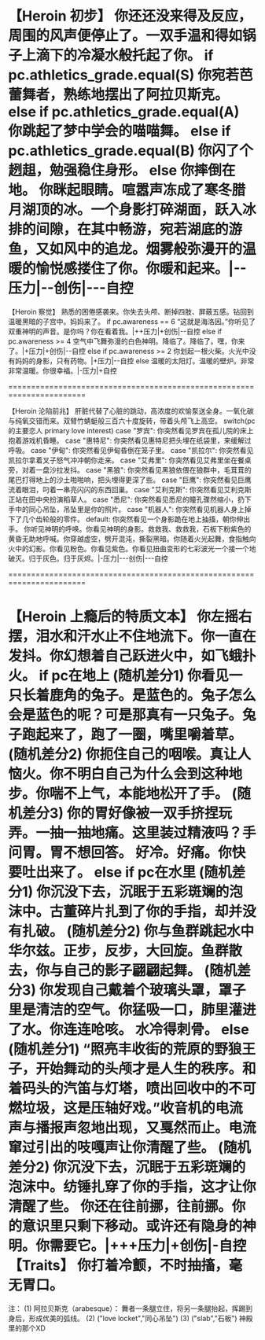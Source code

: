 【Heroin 初步】
你还还没来得及反应，周围的风声便停止了。一双手温和得如锅子上滴下的冷凝水般托起了你。
    if pc.athletics_grade.equal(S)
        你宛若芭蕾舞者，熟练地摆出了阿拉贝斯克。
    else if pc.athletics_grade.equal(A)
        你跳起了梦中学会的喵喵舞。
    else if pc.athletics_grade.equal(B)
        你闪了个趔趄，勉强稳住身形。
    else
        你摔倒在地。
你眯起眼睛。喧嚣声冻成了寒冬腊月湖顶的冰。一个身影打碎湖面，跃入冰排的间隙，在其中畅游，宛若湖底的游鱼，又如风中的追龙。烟雾般弥漫开的温暖的愉悦感搂住了你。你暖和起来。|--压力|--创伤|---自控
=======================================================================

【Heroin 察觉】
熟悉的困倦感袭来。你失去头颅、断掉四肢、屏蔽五感。钻回到温暖黑暗的子宫中。妈妈来了。
    if pc.awareness == 6
        “这就是海洛因。”你听见了双重神明的声音。是你吗？你在看着我。|++压力|+创伤|--自控
    else if pc.awareness >= 4
        空气中飞舞弥漫的白色神明。降临了。降临了。嘿，你来了。|+压力|+创伤|--自控
    else if pc.awareness >= 2
        你划起一根火柴。火光中没有妈妈的身影，只有药物。|+压力|--自控
    else
        温暖的太阳灯。温暖的壁炉。非常非常温暖。你很幸福。|-压力|+自控

=======================================================================

【Heroin 沦陷前兆】
肝脏代替了心脏的跳动，高浓度的欢愉泵送全身。一氧化碳与纯氧交错而来。双臂竹蜻蜓般三百六十度旋转，带着头颅飞上高空。
    switch(pc的主要恋人 primary love interest)
        case "罗宾": 你突然看见罗宾在孤儿院的床上抱着游戏机昏睡。
        case "惠特尼": 你突然看见惠特尼把头埋在纸袋里，来缓解过呼吸。
        case "伊甸": 你突然看见伊甸昏倒在笼子里。
        case "凯拉尔": 你突然看见凯拉尔拿着叉子怒气冲冲朝你走来。
        case "艾弗里": 你突然看见艾弗里坐在餐桌旁，对着一盘沙拉发抖。
        case "黑狼": 你突然看见黑狼依偎在狼群中，毛茸茸的尾巴打得地上的沙土啪啪响，把头埋得更深了些。
        case "巨鹰": 你突然看见巨鹰流着眼泪，叼着一串亮闪闪的东西回巢。
        case "艾利克斯": 你突然看见艾利克斯正站在田中央扮演稻草人。
        case "悉尼": 你突然看见悉尼的瞳孔骤然缩小，扔下手中的同心吊坠，吊坠里是你的照片。
        case "机器人": 你突然看见机器人身上掉下了几个齿轮般的零件。
        default: 你突然看见一个身影跪在地上抽搐，朝你伸出手。
你听见神明的呼唤。你看见神明的身影。救救我、救救我，石板下粉紫色的黄昏无助地呼喊。你穿越虚空，劈开混沌，撕裂黑暗。你随着火光起舞，食指触向火中的幻影。你看见粉色。你看见紫色。你看见扭曲变形的七彩波光一个接一个地破灭。归于灰色。归于灰烬。|-压力|---创伤|---自控

=======================================================================

【Heroin 上瘾后的特质文本】
你左摇右摆，泪水和汗水止不住地流下。你一直在发抖。你幻想着自己跃进火中，如飞蛾扑火。
    if pc在地上
            (随机差分1) 你看见一只长着鹿角的兔子。是蓝色的。兔子怎么会是蓝色的呢？可是那真有一只兔子。兔子跑起来了，跑了一圈，嘴里嚼着草。
            (随机差分2) 你扼住自己的咽喉。真让人恼火。你不明白自己为什么会到这种地步。你喘不上气，本能地松开了手。
            (随机差分3) 你的胃好像被一双手挤捏玩弄。一抽一抽地痛。这里装过精液吗？手问胃。胃不想回答。
    好冷。好痛。你快要吐出来了。
    else if pc在水里
            (随机差分1) 你沉没下去，沉眠于五彩斑斓的泡沫中。古董碎片扎到了你的手指，却并没有扎破。
            (随机差分2) 你与鱼群跳起水中华尔兹。正步，反步，大回旋。鱼群散去，你与自己的影子翩翩起舞。
            (随机差分3) 你发现自己戴着个玻璃头罩，罩子里是清洁的空气。你猛吸一口，肺里灌进了水。你连连呛咳。
    水冷得刺骨。
    else
        (随机差分1) “照亮丰收街的荒原的野狼王子，开始舞动的头颅才是人生的秩序。和着码头的汽笛与灯塔，喷出回收中的不可燃垃圾，这是压轴好戏。”收音机的电流声与播报声忽地出现，又戛然而止。电流窜过引出的吱嘎声让你清醒了些。
        (随机差分2) 你沉没下去，沉眠于五彩斑斓的泡沫中。纺锤扎穿了你的手指，这才让你清醒了些。
你还在往前挪，往前挪。你的意识里只剩下移动。或许还有隐身的神明。你需要它。|+++压力|+创伤|-自控
【Traits】
你打着冷颤，不时抽搐，毫无胃口。
=======================================================================
注：
(1) 阿拉贝斯克（arabesque）： 舞者一条腿立住，将另一条腿抬起，挥踢到身后，形成优美的弧线。
(2) ("love locket","同心吊坠")
(3) ("slab","石板") 神殿里的那个XD
